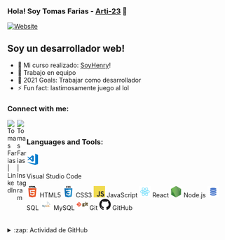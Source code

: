 ### Hola! Soy Tomas Farias - [Arti-23][website] 👋

[![Website](https://https://img.shields.io/badge/Inicio-Click-brightgreen)](arti-23.github.io)

## Soy un desarrollador web!

- 🔭 Mi curso realizado: [SoyHenry][course]!
- 👯 Trabajo en equipo
- 🥅 2021 Goals: Trabajar como desarrollador
- ⚡ Fun fact: lastimosamente juego al lol

### Connect with me:

[<img align="left" alt="Tomas Farias | LinkedIn" width="22px" src="https://cdn.jsdelivr.net/npm/simple-icons@v3/icons/linkedin.svg" />][linkedin]
[<img align="left" alt="Tomas Farias | Instagram" width="22px" src="https://cdn.jsdelivr.net/npm/simple-icons@v3/icons/instagram.svg" />][instagram]

<br />

### Languages and Tools:

<div>
<img  alt="Visual Studio Code" width="26px" src="https://raw.githubusercontent.com/github/explore/80688e429a7d4ef2fca1e82350fe8e3517d3494d/topics/visual-studio-code/visual-studio-code.png" /><p> Visual Studio Code </p>
<img alt="HTML5" width="26px" src="https://raw.githubusercontent.com/github/explore/80688e429a7d4ef2fca1e82350fe8e3517d3494d/topics/html/html.png" />
<label> HTML5 </label>
<img alt="CSS3" width="26px" src="https://raw.githubusercontent.com/github/explore/80688e429a7d4ef2fca1e82350fe8e3517d3494d/topics/css/css.png" />
<label> CSS3 </label>
<img alt="JavaScript" width="26px" src="https://raw.githubusercontent.com/github/explore/80688e429a7d4ef2fca1e82350fe8e3517d3494d/topics/javascript/javascript.png" />
<label> JavaScript </label>
<img alt="React" width="26px" src="https://raw.githubusercontent.com/github/explore/80688e429a7d4ef2fca1e82350fe8e3517d3494d/topics/react/react.png" />
<label> React </label>
<img alt="Node.js" width="26px" src="https://raw.githubusercontent.com/github/explore/80688e429a7d4ef2fca1e82350fe8e3517d3494d/topics/nodejs/nodejs.png" />
<label> Node.js </label>
<img alt="SQL" width="26px" src="https://raw.githubusercontent.com/github/explore/80688e429a7d4ef2fca1e82350fe8e3517d3494d/topics/sql/sql.png" />
<label> SQL </label>
<img alt="MySQL" width="26px" src="https://raw.githubusercontent.com/github/explore/80688e429a7d4ef2fca1e82350fe8e3517d3494d/topics/mysql/mysql.png"/>
<label> MySQL </label>
<img alt="Git" width="26px" src="https://raw.githubusercontent.com/github/explore/80688e429a7d4ef2fca1e82350fe8e3517d3494d/topics/git/git.png"/>
<label> Git </label>
<img alt="GitHub" width="26px" src="https://raw.githubusercontent.com/github/explore/78df643247d429f6cc873026c0622819ad797942/topics/github/github.png" />
<label> GitHub </label>
</div>
<!-- [<img align="left" alt="MongoDB" width="26px" src="https://raw.githubusercontent.com/github/explore/80688e429a7d4ef2fca1e82350fe8e3517d3494d/topics/mongodb/mongodb.png" />][webdevplaylist] -->

<br />
<br />

<details>
  <summary>:zap: Actividad de GitHub</summary>
  
<!--START_SECTION:activity-->
1. 
2. 
3. 
4. 
5. 
<!--END_SECTION:activity-->

</details>

[website]: arti-23.github.io
[linkedin]: https://www.linkedin.com/in/tomas-farias/
[course]: https://soyhenry.com
[instagram]: https://www.instagram.com/_arti23/
